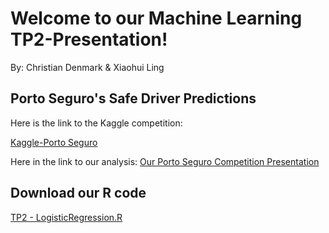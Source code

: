 # Welcome to our Machine Learning TP2-Presentation!

By: Christian Denmark & Xiaohui Ling 


## Porto Seguro's Safe Driver Predictions

Here is the link to the Kaggle competition:

[Kaggle-Porto Seguro](https://www.kaggle.com/c/porto-seguro-safe-driver-prediction)

Here in the link to our analysis:
[Our Porto Seguro Competition Presentation](https://www.youtube.com/watch?v=Z59w1qlcx-Q&feature=youtu.be)

## Download our R code
<a href="Source/TP2 - LogisticRegression.R">TP2 - LogisticRegression.R</a>



